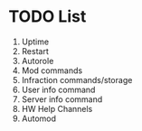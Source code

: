 # TODO List
1. Uptime
2. Restart
3. Autorole
4. Mod commands
5. Infraction commands/storage
6. User info command
7. Server info command
8. HW Help Channels
9. Automod
